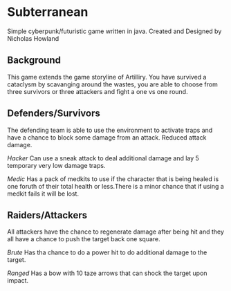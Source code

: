 # Subterranean
Simple cyberpunk/futuristic game written in java.
Created and Designed by Nicholas Howland

## Background
This game extends the game storyline of Artilliry. You have survived a cataclysm by scavanging around the wastes, you are able to choose from three survivors or three attackers and fight a one vs one round.

## Defenders/Survivors
The defending team is able to use the environment to activate traps and have a chance to block some damage from an attack. Reduced attack damage.

*Hacker*
Can use a sneak attack to deal additional damage and lay 5 temporary very low damage traps.

*Medic*
Has a pack of medkits to use if the character that is being healed is one foruth of their total health or less.There is a minor chance that if using a medkit fails it will be lost.

## Raiders/Attackers
All attackers have the chance to regenerate damage after being hit and they all have a chance to push the target back one square.

*Brute*
Has tha chance to do a power hit to do additional damage to the target.

*Ranged*
Has a bow with 10 taze arrows that can shock the target upon impact.

